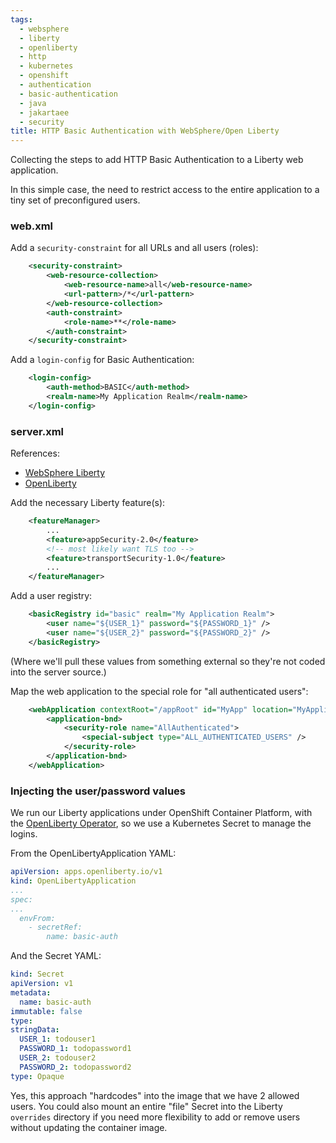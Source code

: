 ```yaml
---
tags:
  - websphere
  - liberty
  - openliberty
  - http
  - kubernetes
  - openshift
  - authentication
  - basic-authentication
  - java
  - jakartaee
  - security
title: HTTP Basic Authentication with WebSphere/Open Liberty
---
```

Collecting the steps to add HTTP Basic Authentication to a Liberty web application. 

In this simple case, the need to restrict access to the entire application to a tiny set of preconfigured users.

### web.xml

Add a `security-constraint` for all URLs and all users (roles):

```xml
    <security-constraint>
        <web-resource-collection>
            <web-resource-name>all</web-resource-name>
            <url-pattern>/*</url-pattern>
        </web-resource-collection>
        <auth-constraint>
            <role-name>**</role-name>
        </auth-constraint>
    </security-constraint>
```

Add a `login-config` for Basic Authentication:
```xml
    <login-config>
        <auth-method>BASIC</auth-method>
        <realm-name>My Application Realm</realm-name>
    </login-config>
```

### server.xml

References:
* [WebSphere Liberty](https://www.ibm.com/docs/en/was-liberty/core?topic=liberty-configuring-basic-user-registry)
* [OpenLiberty](https://openliberty.io/docs/latest/reference/feature/appSecurity-2.0.html#_configure_a_basic_user_registry)

Add the necessary Liberty feature(s):
```xml
    <featureManager>
        ...
        <feature>appSecurity-2.0</feature>
        <!-- most likely want TLS too -->
        <feature>transportSecurity-1.0</feature> 
        ...
    </featureManager>
```

Add a user registry:
```xml
    <basicRegistry id="basic" realm="My Application Realm">
        <user name="${USER_1}" password="${PASSWORD_1}" />
        <user name="${USER_2}" password="${PASSWORD_2}" />
    </basicRegistry>
```
(Where we'll pull these values from something external so they're not coded into the server source.)

Map the web application to the special role for "all authenticated users":
```xml
    <webApplication contextRoot="/appRoot" id="MyApp" location="MyApplication.war" name="My Application">
        <application-bnd>
            <security-role name="AllAuthenticated">
                <special-subject type="ALL_AUTHENTICATED_USERS" />
            </security-role>
        </application-bnd>
    </webApplication>
```

### Injecting the user/password values

We run our Liberty applications under OpenShift Container Platform, with the [OpenLiberty Operator](https://openliberty.io/docs/latest/open-liberty-operator.html), so we use a Kubernetes Secret to manage the logins.

From the OpenLibertyApplication YAML:
```yaml
apiVersion: apps.openliberty.io/v1
kind: OpenLibertyApplication
...
spec:
...
  envFrom:
    - secretRef:
        name: basic-auth
```

And the Secret YAML:
```yaml
kind: Secret
apiVersion: v1
metadata:
  name: basic-auth
immutable: false
type: 
stringData:
  USER_1: todouser1
  PASSWORD_1: todopassword1
  USER_2: todouser2
  PASSWORD_2: todopassword2
type: Opaque
```

Yes, this approach "hardcodes" into the image that we have 2 allowed users. You could also mount an entire "file" Secret into the Liberty `overrides` directory if you need more flexibility to add or remove users without updating the container image.
